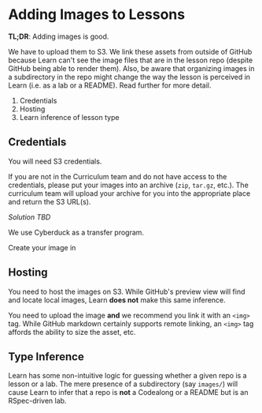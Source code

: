 # Adding Images to Lessons

**TL;DR**: Adding images is good.

We have to upload them to S3. We link these assets from outside of GitHub
because Learn can't see the image files that are in the lesson repo (despite
GitHub being able to render them). Also, be aware that organizing images in a
subdirectory in the repo might change the way the lesson is perceived in Learn
(i.e. as a lab or a README). Read further for more detail.

1. Credentials
1. Hosting
1. Learn inference of lesson type

<a name="creds"></a>

## Credentials

You will need S3 credentials.

If you are not in the Curriculum team and do not have access to the
credentials, please put your images into an archive (`zip`, `tar.gz`, etc.).
The curriculum team will upload your archive for you into the appropriate place
and return the S3 URL(s).

_Solution TBD_

We use Cyberduck as a transfer program.

Create your image in 

<a name="hosting"></a>

## Hosting

You need to host the images on S3. While GitHub's preview view will find and
locate local images, Learn **does not** make this same inference.

You need to upload the image **and** we recommend you link it with an `<img>`
tag. While GitHub markdown certainly supports remote linking, an `<img>` tag
affords the ability to size the asset, etc.

<a name="type-inference"></a>

## Type Inference

Learn has some non-intuitive logic for guessing whether a given repo is a
lesson or a lab. The mere presence of a subdirectory (say `images/`) will cause
Learn to infer that a repo is **not** a Codealong or a README but is an
RSpec-driven lab.
